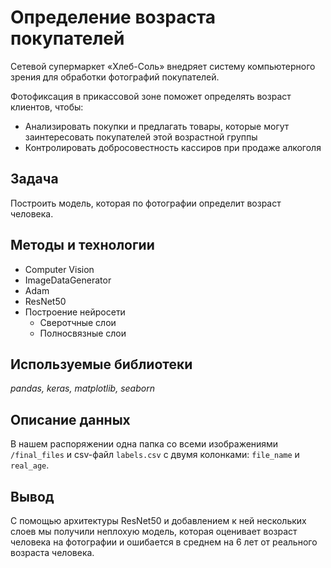 # Определение возраста покупателей
Сетевой супермаркет «Хлеб-Соль» внедряет систему компьютерного зрения для обработки фотографий покупателей. 

Фотофиксация в прикассовой зоне поможет определять возраст клиентов, чтобы:

- Анализировать покупки и предлагать товары, которые могут заинтересовать покупателей этой возрастной группы
- Контролировать добросовестность кассиров при продаже алкоголя

## Задача
Построить модель, которая по фотографии определит возраст человека.

## Методы и технологии
- Computer Vision
- ImageDataGenerator
- Adam
- ResNet50
- Построение нейросети
  - Сверотчные слои
  - Полносвязные слои

## Используемые библиотеки
*pandas, keras, matplotlib, seaborn*

## Описание данных
В нашем распоряжении одна папка со всеми изображениями `/final_files` и csv-файл `labels.csv` с двумя колонками: `file_name` и `real_age`.

## Вывод
С помощью архитектуры ResNet50 и добавлением к ней нескольких слоев мы получили неплохую модель, которая оценивает возраст человека на фотографии и ошибается в среднем на 6 лет от реального возраста человека.


